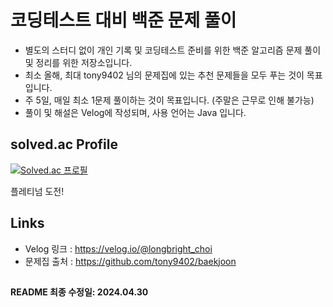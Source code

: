 # 코딩테스트 대비 백준 문제 풀이
- 별도의 스터디 없이 개인 기록 및 코딩테스트 준비를 위한 백준 알고리즘 문제 풀이 및 정리를 위한 저장소입니다.
- 최소 올해, 최대 tony9402 님의 문제집에 있는 추천 문제들을 모두 푸는 것이 목표입니다.
- 주 5일, 매일 최소 1문제 풀이하는 것이 목표입니다. (주말은 근무로 인해 불가능)
- 풀이 및 해설은 Velog에 작성되며, 사용 언어는 Java 입니다.

## solved.ac Profile
[![Solved.ac 프로필](http://mazassumnida.wtf/api/v2/generate_badge?boj=dudghks97)](https://solved.ac/dudghks97)

플레티넘 도전!

## Links
- Velog 링크 : https://velog.io/@longbright_choi
- 문제집 출처 : https://github.com/tony9402/baekjoon

##
#### README 최종 수정일: 2024.04.30
